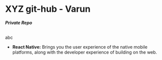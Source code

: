 # XYZ git-hub - Varun

**_Private Repo_**

<br/>
abc

- **React Native:** Brings you the user experience of the native mobile platforms, along with the developer experience of building on the web.
